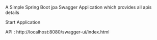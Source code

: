 A Simple Spring Boot jpa Swagger Application which provides all apis details

Start Application

API : http://localhost:8080/swagger-ui/index.html